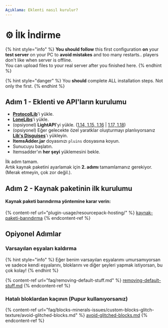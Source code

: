 ```yaml
---
Açıklama: Eklenti nasıl kurulur?
---
```


# ⚙ İlk İndirme

{% hint style="info" %}
**You should follow** this first configuration **on** your **test server** on your PC to **avoid mistakes** and too many restarts.. players don't like when server is offline.\
You can upload files to your real server after you finished here.
{% endhint %}

{% hint style="danger" %}
You **should** complete ALL installation steps. Not only the first.
{% endhint %}

## Adım 1 - Eklenti ve API'ların kurulumu

* [**ProtocolLib**](https://www.spigotmc.org/resources/protocollib.1997/)'i yükle.
* [**LoneLibs**](https://www.spigotmc.org/resources/lonelibs.75974/)'i yükle.
* (opsiyonel) **LightAPI**'yi yükle. ([1.14, 1.15, 1.16](http://a.devs.beer/lightapi-old) | [1.17, 1.18](http://a.devs.beer/lightapi-new))
* (opsiyonel) Eğer gelecekte özel yaratklar oluşturmayı planlııyorsanız [**Lib's Disguises**](https://www.spigotmc.org/resources/libs-disguises-free.81/)'ı yükleyin.
* **ItemsAdder.jar** doyasınızı `pluins` dosyasına koyun.
* Sunucuyu başlatın.
* Itemsadder'ın **her şeyi** yüklemesini bekle.

İlk adım tamam.\
Artık kaynak paketini ayarlamak için **2. adımı** tamamlamanız gerekiyor. (Merak etmeyin, çok zor değil.).

## Adım 2 - Kaynak paketinin ilk kurulumu

#### Kaynak paketi barındırma yöntemine karar verin:

{% content-ref url="plugin-usage/resourcepack-hosting/" %}
[kaynak-paketi-barındırma](plugin-usage/resourcepack-hosting/)
{% endcontent-ref %}

## Opiyonel Adımlar

### Varsayılan eşyaları kaldırma

{% hint style="info" %}
Eğer benim varsayılan eşyalarımı umursamıyorsan ve sadece kendi eşyalarını, bloklarını ve diğer şeyleri yapmak istiyorsan, bu çok kolay!
{% endhint %}

{% content-ref url="faq/removing-default-stuff.md" %}
[removing-default-stuff.md](faq/removing-default-stuff.md)
{% endcontent-ref %}

### Hatalı bloklardan kaçının (Pupur kullanıyorsanız)

{% content-ref url="faq/blocks-minerals-issues/custom-blocks-glitch-texture/avoid-glitched-blocks.md" %}
[avoid-glitched-blocks.md](faq/blocks-minerals-issues/custom-blocks-glitch-texture/avoid-glitched-blocks.md)
{% endcontent-ref %}
